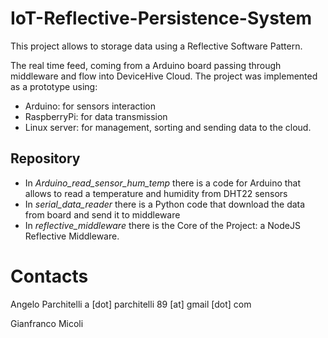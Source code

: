 # IoT-Reflective-Persistence-System
This project allows to storage data using a Reflective Software Pattern.

The real time feed, coming from a Arduino board passing through middleware and flow into DeviceHive Cloud. 
The project was implemented as a prototype using:
* Arduino: for sensors interaction 
* RaspberryPi: for data transmission 
* Linux server: for management, sorting and sending data to the cloud.

## Repository
* In *Arduino_read_sensor_hum_temp* there is a code for Arduino that allows to read a temperature and humidity from DHT22 sensors
* In *serial_data_reader* there is a Python code that download the data from board and send it to middleware
* In *reflective_middleware* there is the Core of the Project: a NodeJS Reflective Middleware.

# Contacts 
Angelo Parchitelli a [dot] parchitelli 89 [at] gmail [dot] com

Gianfranco Micoli
